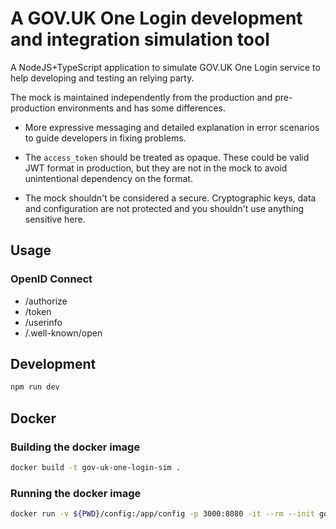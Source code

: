 # A GOV.UK One Login development and integration simulation tool

A NodeJS+TypeScript application to simulate GOV.UK One Login service to help developing and testing an relying party.

The mock is maintained independently from the production and pre-production environments and has some differences.

- More expressive messaging and detailed explanation in error scenarios to guide developers in fixing problems.

- The `access_token` should be treated as opaque. These could be valid JWT format in production, but they are not in the mock to avoid unintentional dependency on the format.

- The mock shouldn't be considered a secure. Cryptographic keys, data and configuration are not protected and you shouldn't use anything sensitive here.

## Usage

### OpenID Connect

- /authorize
- /token
- /userinfo
- /.well-known/open

## Development

```bash
npm run dev
```

## Docker

### Building the docker image

```bash
docker build -t gov-uk-one-login-sim .
```

### Running the docker image

```bash
docker run -v ${PWD}/config:/app/config -p 3000:8080 -it --rm --init gov-uk-one-login-sim
```
